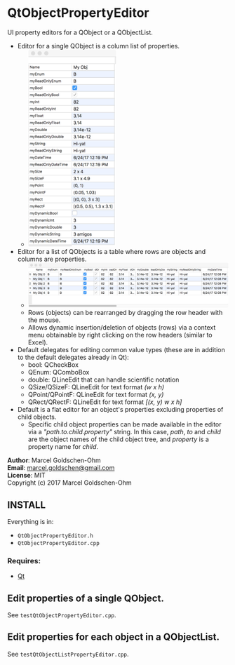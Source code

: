 # QtObjectPropertyEditor

UI property editors for a QObject or a QObjectList.

* Editor for a single QObject is a column list of properties.
    * <img src="images/QtObjectPropertyEditor.png" width="200" />
* Editor for a list of QObjects is a table where rows are objects and columns are properties.
    * <img src="images/QtObjectListPropertyEditor.png" width="600" />
    * Rows (objects) can be rearranged by dragging the row header with the mouse.
    * Allows dynamic insertion/deletion of objects (rows) via a context menu obtainable by right clicking on the row headers (similar to Excel).
* Default delegates for editing common value types (these are in addition to the default delegates already in Qt):
    * bool: QCheckBox
    * QEnum: QComboBox
    * double: QLineEdit that can handle scientific notation
    * QSize/QSizeF: QLineEdit for text format *(w x h)*
    * QPoint/QPointF: QLineEdit for text format *(x, y)*
    * QRect/QRectF: QLineEdit for text format *[(x, y) w x h]*
* Default is a flat editor for an object's properties excluding properties of child objects.
    * Specific child object properties can be made available in the editor via a *"path.to.child.property"* string. In this case, *path*, *to* and *child* are the object names of the child object tree, and *property* is a property name for *child*.

**Author**: Marcel Goldschen-Ohm  
**Email**:  <marcel.goldschen@gmail.com>  
**License**: MIT  
Copyright (c) 2017 Marcel Goldschen-Ohm 

## INSTALL

Everything is in:

* `QtObjectPropertyEditor.h`
* `QtObjectPropertyEditor.cpp`

### Requires:

* [Qt](http://www.qt.io)

## Edit properties of a single QObject.

See `testQtObjectPropertyEditor.cpp`.

## Edit properties for each object in a QObjectList.

See `testQtObjectListPropertyEditor.cpp`.
